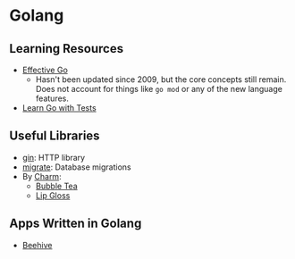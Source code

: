 ---
---
# Golang

## Learning Resources

- [Effective Go](https://go.dev/doc/effective_go)
  - Hasn't been updated since 2009, but the core concepts still remain. Does not
    account for things like `go mod` or any of the new language features.
- [Learn Go with Tests](https://quii.gitbook.io/learn-go-with-tests/)

## Useful Libraries

- [gin](https://github.com/gin-gonic/gin): HTTP library
- [migrate](https://github.com/golang-migrate/migrate): Database migrations
- By [Charm](https://charm.sh):
  - [Bubble Tea](https://github.com/charmbracelet/bubbletea)
  - [Lip Gloss](https://github.com/charmbracelet/lipgloss)

## Apps Written in Golang

- [Beehive](https://github.com/muesli/beehive)
